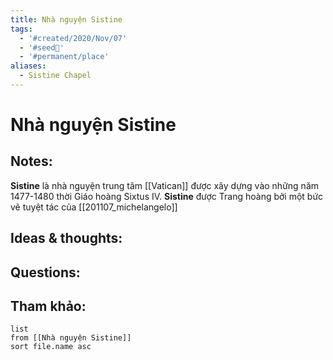 ```yaml
---
title: Nhà nguyện Sistine
tags:
  - '#created/2020/Nov/07'
  - '#seed🥜'
  - '#permanent/place'
aliases:
  - Sistine Chapel
---
```

# Nhà nguyện Sistine

## Notes:
**Sistine** là nhà nguyện trung tâm [[Vatican]] được xây dựng vào những năm 1477-1480 thời Giáo hoàng Sixtus IV. **Sistine**  được Trang hoàng bởi một bức vẽ tuyệt tác của [[201107_michelangelo]]

## Ideas & thoughts:

## Questions:


## Tham khảo:
```dataview
list
from [[Nhà nguyện Sistine]]
sort file.name asc
```

